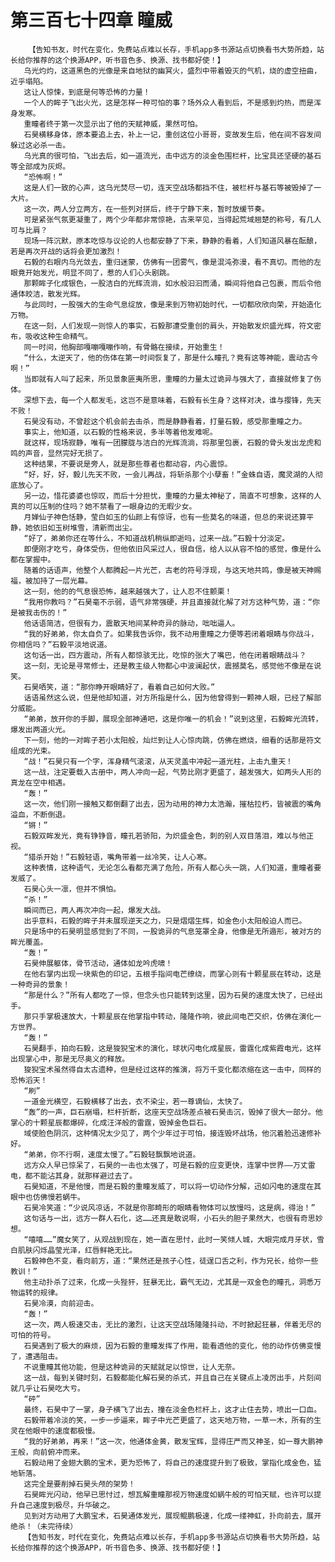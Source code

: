 # 第三百七十四章 瞳威
        【告知书友，时代在变化，免费站点难以长存，手机app多书源站点切换看书大势所趋，站长给你推荐的这个换源APP，听书音色多、换源、找书都好使！】
       乌光灼灼，这道黑色的光像是来自地狱的幽冥火，盛烈中带着毁灭的气机，烧的虚空扭曲，近乎塌陷。
       这让人惊悚，到底是何等恐怖的力量！
       一个人的眸子飞出火光，这是怎样一种可怕的事？场外众人看到后，不是感到灼热，而是浑身发寒。
       重瞳者终于第一次显示出了他的天赋神威，果然可怕。
       石昊横移身体，原本要追上去，补上一记，重创这位小哥哥，变故发生后，他在间不容发间躲过这必杀一击。
       乌光真的很可怕，飞出去后，如一道流光，击中远方的淡金色围栏杆，比宝具还坚硬的基石等全部成为灰烬。
       “恐怖啊！”
       这是人们一致的心声，这乌光焚尽一切，连天空战场都挡不住，被栏杆与基石等被毁掉了一大片。
       这一次，两人分立两方，在一些列对拼后，终于宁静下来，暂时放缓节奏。
       可是紧张气氛更凝重了，两个少年都非常惊艳，古来罕见，当得起荒域翘楚的称号，有几人可与比肩？
       现场一阵沉默，原本吃惊与议论的人也都安静了下来，静静的看着，人们知道风暴在酝酿，若是再次开战的话将会更加激烈！
       石毅的右眼内乌光敛去，重归迷蒙，仿佛有一团雾气，像是混沌弥漫，看不真切。而他的左眼竟开始发光，明显不同了，惹的人们心头剧跳。
       那颗眸子化成银色，一股洁白的光辉流淌，如水般汩汩而涌，瞬间将他自己包裹，而后令他通体皎洁，散发光辉。
       与此同时，一股强大的生命气息绽放，像是来到万物初始时代，一切都欣欣向荣，开始造化万物。
       在这一刻，人们发现一则惊人的事实，石毅那遭受重创的肩头，开始散发炽盛光辉，符文密布，吸收这种生命精气。
       同一时间，他胸部嘎嘣嘎嘣作响，有骨骼在接续，开始重生！
       “什么，太逆天了，他的伤体在第一时间恢复了，那是什么瞳孔？竟有这等神能，震动古今啊！”
       当即就有人叫了起来，所见景象匪夷所思，重瞳的力量太过诡异与强大了，直接就修复了伤体。
       深想下去，每一个人都发毛，这岂不是意味着，石毅有长生身？这样对决，谁与撄锋，先天不败！
       石昊没有动，不曾趁这个机会前去击杀，而是静静看着，打量石毅，感受那重瞳之力。
       事实上，他知道，以石毅的性格来说，多半等着他发难呢。
       就这样，现场寂静，唯有一团朦胧与洁白的光辉流淌，将那里包裹，石毅的骨头发出龙虎和鸣的声音，显然完好无损了。
       这种结果，不要说是旁人，就是那些尊者也都动容，内心震惊。
       “好，好，好，毅儿先天不败，一会儿再战，将斩杀那个小孽畜！”金蛛自语，魔灵湖的人彻底放心了。
       另一边，惜花婆婆也惊叹，而后十分担忧，重瞳的力量太神秘了，简直不可想象，这样的人真的可以压制的住吗？她不禁看了一眼身边的无暇少女。
       月婵仙子神色恬静，莹白如玉的仙颜上有惊讶，也有一些莫名的味道，但总的来说还算平静，她依旧如玉树堆雪，清新而出尘。
       “好了，弟弟你还在等什么，不知道战机稍纵即逝吗，过来一战。”石毅十分淡定。
       即便刚才吃亏，身体受伤，但他依旧风采过人，很自信，给人以从容不怕的感觉，像是什么都在掌握中。
       随着的话语声，他整个人都腾起一片光芒，古老的符号浮现，与这天地共鸣，像是被天神赐福，被加持了一层光幕。
       这一刻，他的的气息很恐怖，越来越强大了，让人忍不住颤栗！
       “我用你教吗？”石昊毫不示弱，语气非常强硬，并且直接就化解了对方这种气势，道：“你是被我击伤的！”
       他话语简洁，但很有力，震散天地间某种奇异的脉动，咄咄逼人。
       “我的好弟弟，你太自负了。如果我告诉你，我不动用重瞳之力便等若闭着眼睛与你战斗，你相信吗？”石毅平淡地说道。
       这句话一出，四方震动，所有人都惊骇无比，吃惊的张大了嘴巴，他在闭着眼睛战斗？
       这一刻，无论是寻常修士，还是教主级人物都心中波澜起伏，震撼莫名，感觉他不像是在说笑。
       石昊哂笑，道：“那你睁开眼睛好了，看着自己如何大败。”
       话语虽然这么说，但是他却知道，对方所指是什么，因为他曾得到一颗神人眼，已经了解部分威能。
       “弟弟，放开你的手脚，展现全部神通吧，这是你唯一的机会！”说到这里，石毅眸光流转，爆发出两道火光。
       下一刻，他的一对眸子若小太阳般，灿烂到让人心惊肉跳，仿佛在燃烧，细看的话那是符文组成的光束。
       “战！”石昊只有一个字，浑身精气滚滚，从天灵盖中冲起一道光柱，上击九重天！
       这一战，注定要载入古册中，两人冲向一起，气势比刚才更盛了，越发强大，如两头人形的真龙在空中相遇。
       “轰！”
       这一次，他们刚一接触又都倒翻了出去，因为动用的神力太浩瀚，摧枯拉朽，皆被震的嘴角溢血，不断倒退。
       “锵！”
       石毅双眸发光，竟有铮铮音，瞳孔若骄阳，为炽盛金色，刺的别人双目落泪，难以与他正视。
       “猎杀开始！”石毅轻语，嘴角带着一丝冷笑，让人心寒。
       这种表情，这种语气，无论怎么看都充满了危险，所有人都心头一跳，人们知道，重瞳者要发威了。
       石昊心头一凛，但并不惧怕。
       “杀！”
       瞬间而已，两人再次冲向一起，爆发大战。
       出乎意料，石毅的眸子并未展现逆天之力，只是熠熠生辉，如金色小太阳般迫人而已。
       只是场中的石昊明显感觉到了不同，一股诡异的气息笼罩全身，他像是无所遁形，被对方的眸光覆盖。
       “轰！”
       石昊伸展躯体，骨节活动，通体如龙吟虎啸！
       在他右掌内出现一块紫色的印记，五根手指间电芒缭绕，而掌心则有十颗星辰在转动，这是一种奇异的景象！
       “那是什么？”所有人都吃了一惊，但念头也只能转到这里，因为石昊的速度太快了，已经出手。
       那只手掌极速放大，十颗星辰在他掌指中转动，隆隆作响，彼此间电芒交织，仿佛在演化一方世界。
       “轰！”
       石昊翻手，拍向石毅，这是狻猊宝术的演化，球状闪电化成星辰，雷霆化成紫霞电光，这样出现掌心中，那是无尽奥义的释放。
       狻猊宝术虽然得自太古遗种，但是经过这样的推演，将万千变化都浓缩在这一击中，同样的恐怖滔天！
       “刷”
       一道金光横空，石毅横移了出去，衣不染尘，若一尊谪仙，太快了。
       “轰”的一声，巨石崩塌，栏杆折断，这座天空战场差点被石昊击沉，毁掉了很大一部分。他掌心的十颗星辰都爆碎，化成汪洋般的雷霆，毁掉金色巨石。
       域使脸色阴沉，这种情况太少见了，两个少年过于可怕，接连毁坏战场，他沉着脸迅速修补好。
       “弟弟，你不行啊，速度太慢了。”石毅轻飘飘地说道。
       远方众人早已惊呆了，石昊的一击也太强了，可是石毅的应变更快，连掌中世界——万丈雷电，都不能沾其身，就那样避过去了。
       石昊知道，不是他慢，而是石毅的重瞳发威了，可以将一切动作分解，迅如闪电的速度在其眼中也仿佛慢若蜗牛。
       石昊冷笑道：“少说风凉话，不就是你那畸形的眼睛看物体可以放慢吗，这是病，得治！”
       这句话与一出，远方一群人石化，这……还真是敢说啊，小石头的胆子果然大，也很有奇思妙想。
       “嘻嘻……”魔女笑了，从观战到现在，她一直在思忖，此时一笑倾人城，大眼完成月牙状，雪白肌肤闪烁晶莹光泽，红唇鲜艳无比。
       石毅神色不变，看向前方，道：“果然还是孩子心性，徒逞口舌之利，作为兄长，给你一些教训！”
       他主动扑杀了过来，化成一头狴犴，狂暴无比，霸气无边，尤其是一双金色的瞳孔，洞悉万物运转的规律。
       石昊冷漠，向前迎击。
       “轰！”
       这一次，两人极速交击，无比的激烈，让这天空战场隆隆抖动，不时掀起狂暴，伴着无尽的可怕的符号。
       石昊遇到了极大的麻烦，因为石毅的重瞳发挥了作用，能看透他的变化，他的动作仿佛变慢了，遭遇阻击。
       不说重瞳其他功能，但是这种诡异的天赋就足以惊世，让人无奈。
       这一战，每到关键时刻，石毅都能化解石昊的杀式，并且自己在关键点上凌厉出手，片刻间就几乎让石昊吃大亏。
       “砰”
       最终，石昊中了一掌，身子横飞了出去，撞在淡金色栏杆上，这才止住去势，喷出一口血。
       石毅带着冷淡的笑，一步一步逼来，眸子中光芒更盛了，这天地万物，一草一木，所有的生灵在他眼中的速度都极慢。
       “我的好弟弟，再来！”这一次，他通体金黄，散发宝辉，显得庄严而又神圣，如一尊大鹏神王般，向前俯冲而来。
       石毅动用了金翅大鹏的宝术，更为恐怖了，将自己的速度提升到了极致，掌指化成金色，猛地斩落。
       这完全是要削掉石昊头颅的架势！
       石昊眸光闪动，他早已思忖过，想瓦解重瞳那视万物速度如蜗牛般的可怕天赋，也许可以提升自己速度到极尽，升华破之。
       见到对方动用了大鹏宝术，石昊通体发光，展现鲲鹏极速，化成一缕神虹，扑向前去，展开绝杀！（未完待续）
       【告知书友，时代在变化，免费站点难以长存，手机app多书源站点切换看书大势所趋，站长给你推荐的这个换源APP，听书音色多、换源、找书都好使！】